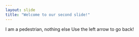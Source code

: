 ```yaml
---
layout: slide
title: "Welcome to our second slide!"
---
```

I am a pedestrian, nothing else
Use the left arrow to go back!
